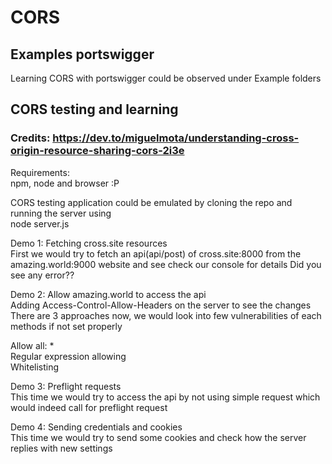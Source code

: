 # CORS

## Examples portswigger
Learning CORS with portswigger could be observed under Example folders

## CORS testing and learning
### Credits: https://dev.to/miguelmota/understanding-cross-origin-resource-sharing-cors-2i3e

Requirements:   
npm, node and browser :P 

CORS testing application could be emulated by cloning the repo and running the server using   
node server.js   
   
Demo 1: Fetching cross.site resources   
First we would try to fetch an api(api/post) of cross.site:8000 from the amazing.world:9000 website and see check our console for details Did you see any error??   

Demo 2: Allow amazing.world to access the api   
Adding Access-Control-Allow-Headers on the server to see the changes   
There are 3 approaches now, we would look into few vulnerabilities of each methods if not set properly   
   
Allow all: *   
Regular expression allowing   
Whitelisting   

Demo 3: Preflight requests   
This time we would try to access the api by not using simple request which would indeed call for preflight request   

Demo 4: Sending credentials and cookies   
This time we would try to send some cookies and check how the server replies with new settings   
